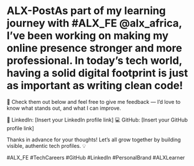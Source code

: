 # ALX-PostAs part of my learning journey with #ALX_FE @alx_africa, I’ve been working on making my online presence stronger and more professional. In today’s tech world, having a solid digital footprint is just as important as writing clean code!

🔗 Check them out below and feel free to give me feedback — I’d love to know what stands out, and what I can improve.

👔 LinkedIn: [Insert your LinkedIn profile link]
💻 GitHub: [Insert your GitHub profile link]

Thanks in advance for your thoughts! Let’s all grow together by building visible, authentic tech profiles. 💡

#ALX_FE #TechCareers #GitHub #LinkedIn #PersonalBrand #ALXLearner

